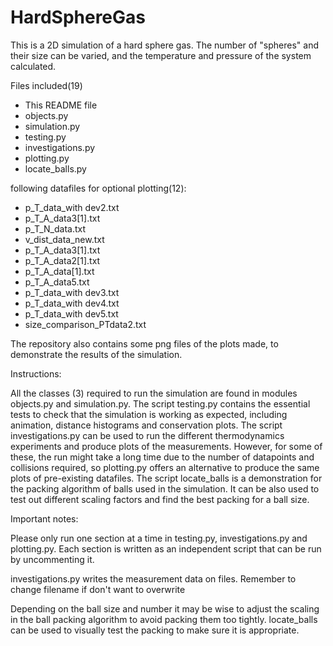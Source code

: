 # HardSphereGas
This is a 2D simulation of a hard sphere gas. The number of "spheres" and their size can be varied, and the temperature and pressure of the system calculated.

Files included(19)
- This README file
- objects.py
- simulation.py
- testing.py
- investigations.py
- plotting.py
- locate_balls.py

following datafiles for optional plotting(12):
- p_T_data_with dev2.txt
- p_T_A_data3[1].txt
- p_T_N_data.txt
- v_dist_data_new.txt
- p_T_A_data3[1].txt
- p_T_A_data2[1].txt
- p_T_A_data[1].txt
- p_T_A_data5.txt
- p_T_data_with dev3.txt
- p_T_data_with dev4.txt
- p_T_data_with dev5.txt
- size_comparison_PTdata2.txt

The repository also contains some png files of the plots made, to demonstrate the results of the simulation.


Instructions:

All the classes (3) required to run the simulation are found in modules objects.py and simulation.py. The script testing.py contains the essential tests to check that the simulation is working as expected, including animation, distance histograms and conservation plots. The script investigations.py can be used to run the different thermodynamics experiments and produce plots of the measurements. However, for some of these, the run might take a long time due to the number of datapoints and collisions required, so plotting.py offers an alternative to produce the same plots of pre-existing datafiles. The script locate_balls is a demonstration for the packing algorithm of balls used in the simulation. It can be also used to test out different scaling factors and find the best packing for a ball size.

Important notes:

Please only run one section at a time in testing.py, investigations.py and plotting.py. Each section is written as an independent script that can be run by uncommenting it.

investigations.py writes the measurement data on files. Remember to change filename if don't want to overwrite

Depending on the ball size and number it may be wise to adjust the scaling in the ball packing algorithm to avoid packing them too tightly. locate_balls can be used to visually test the packing to make sure it is appropriate.
